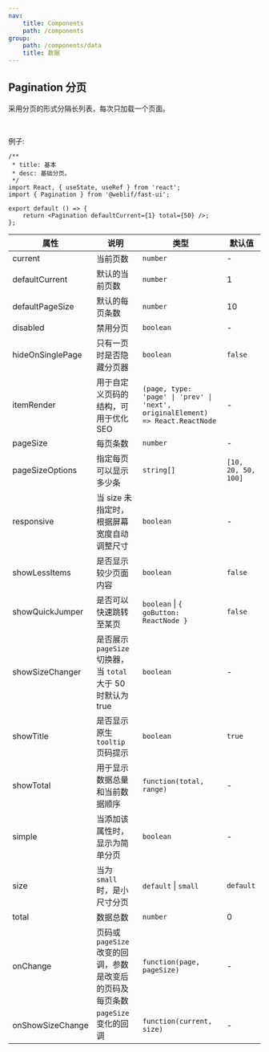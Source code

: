```yaml
---
nav:
    title: Components
    path: /components
group:
    path: /components/data
    title: 数据
---
```


## Pagination 分页

采用分页的形式分隔长列表，每次只加载一个页面。

<br />

例子:

```tsx
/**
 * title: 基本
 * desc: 基础分页。
 */
import React, { useState, useRef } from 'react';
import { Pagination } from '@weblif/fast-ui';

export default () => {
    return <Pagination defaultCurrent={1} total={50} />;
};
```

| 属性 | 说明 | 类型 | 默认值 |
| --- | --- | --- | --- |
| current | 当前页数 | `number` | - |
| defaultCurrent | 默认的当前页数 | `number` | 1 |
| defaultPageSize | 默认的每页条数 | `number` | 10 |
| disabled | 禁用分页 | `boolean` | - |
| hideOnSinglePage | 只有一页时是否隐藏分页器 | `boolean` | `false` |
| itemRender | 用于自定义页码的结构，可用于优化 SEO | `(page, type: 'page' \| 'prev' \| 'next', originalElement) => React.ReactNode` | - |
| pageSize | 每页条数 | `number` | - |
| pageSizeOptions | 指定每页可以显示多少条 | `string[]` | `[10, 20, 50, 100]` |
| responsive | 当 size 未指定时，根据屏幕宽度自动调整尺寸 | `boolean` | - |
| showLessItems | 是否显示较少页面内容 | `boolean` | `false` |
| showQuickJumper | 是否可以快速跳转至某页 | `boolean` \| `{ goButton: ReactNode }` | `false` |
| showSizeChanger | 是否展示 `pageSize` 切换器，当 `total` 大于 50 时默认为 true | `boolean` | - |
| showTitle | 是否显示原生 `tooltip` 页码提示 | `boolean` | `true` |
| showTotal | 用于显示数据总量和当前数据顺序 | `function(total, range)` | - |
| simple | 当添加该属性时，显示为简单分页 | `boolean` | - |
| size | 当为 `small` 时，是小尺寸分页 | `default` \| `small` | `default` |
| total | 数据总数 | `number` | 0 |
| onChange | 页码或 `pageSize` 改变的回调，参数是改变后的页码及每页条数 | `function(page, pageSize)` | - |
| onShowSizeChange | `pageSize` 变化的回调 | `function(current, size)` | - |
